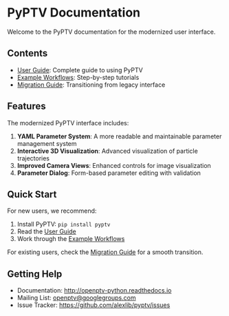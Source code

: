 # PyPTV Documentation

Welcome to the PyPTV documentation for the modernized user interface.

## Contents

- [User Guide](user_guide.md): Complete guide to using PyPTV
- [Example Workflows](example_workflows.md): Step-by-step tutorials
- [Migration Guide](migration_guide.md): Transitioning from legacy interface

## Features

The modernized PyPTV interface includes:

1. **YAML Parameter System**: A more readable and maintainable parameter management system
2. **Interactive 3D Visualization**: Advanced visualization of particle trajectories
3. **Improved Camera Views**: Enhanced controls for image visualization
4. **Parameter Dialog**: Form-based parameter editing with validation

## Quick Start

For new users, we recommend:

1. Install PyPTV: `pip install pyptv`
2. Read the [User Guide](user_guide.md)
3. Work through the [Example Workflows](example_workflows.md)

For existing users, check the [Migration Guide](migration_guide.md) for a smooth transition.

## Getting Help

- Documentation: http://openptv-python.readthedocs.io
- Mailing List: openptv@googlegroups.com
- Issue Tracker: https://github.com/alexlib/pyptv/issues